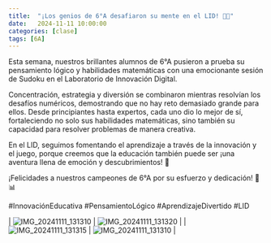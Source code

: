 ```yaml
---
title:  "¡Los genios de 6°A desafiaron su mente en el LID! 🧠✨"
date:   2024-11-11 10:00:00
categories: [clase]
tags: [6A]
---
```

Esta semana, nuestros brillantes alumnos de 6°A pusieron a prueba su pensamiento lógico y habilidades matemáticas con una emocionante sesión de Sudoku en el Laboratorio de Innovación Digital.

Concentración, estrategia y diversión se combinaron mientras resolvían los desafíos numéricos, demostrando que no hay reto demasiado grande para ellos. Desde principiantes hasta expertos, cada uno dio lo mejor de sí, fortaleciendo no solo sus habilidades matemáticas, sino también su capacidad para resolver problemas de manera creativa.

En el LID, seguimos fomentando el aprendizaje a través de la innovación y el juego, porque creemos que la educación también puede ser ¡una aventura llena de emoción y descubrimientos! 🚀

¡Felicidades a nuestros campeones de 6°A por su esfuerzo y dedicación! 👏📊

#InnovaciónEducativa #PensamientoLógico #AprendizajeDivertido #LID

| ![IMG_20241111_131310](https://github.com/user-attachments/assets/853a183c-fb93-4519-8906-106fcdef595f)  | ![IMG_20241111_131320](https://github.com/user-attachments/assets/6a5c26b1-ec52-47c4-a3b2-33dc41a5392c)  |
| ![IMG_20241111_131315](https://github.com/user-attachments/assets/7cc1cd2c-4aa2-4669-9dcb-41939bace826)  | ![IMG_20241111_131310](https://github.com/user-attachments/assets/1734c12b-d115-49d0-8048-b76c45df20c9)  |

[lid]: https://ipc-lid.github.io/ 

